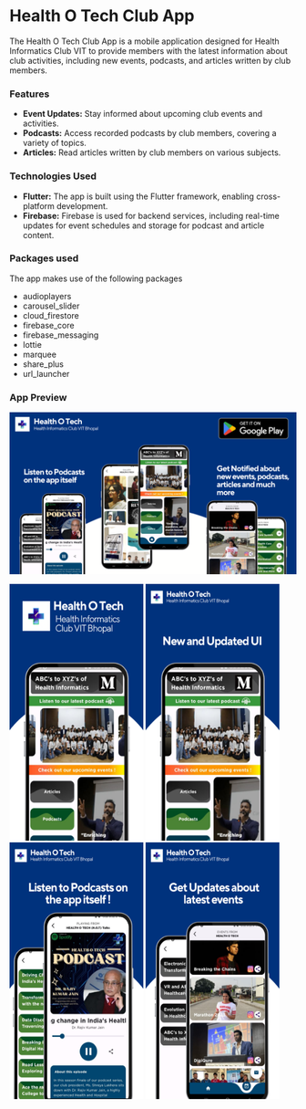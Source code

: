 
# Health O Tech Club App

The Health O Tech Club App is a mobile application designed for Health Informatics Club VIT to provide members with the latest information about club activities, including new events, podcasts, and articles written by club members.


### Features

- **Event Updates:** Stay informed about upcoming club events and activities.
- **Podcasts:** Access recorded podcasts by club members, covering a variety of topics.
- **Articles:** Read articles written by club members on various subjects.

### Technologies Used

- **Flutter:** The app is built using the Flutter framework, enabling cross-platform development.
- **Firebase:** Firebase is used for backend services, including real-time updates for event schedules and storage for podcast and article content.

### Packages used 
The app makes use of the following packages 
 - audioplayers
 - carousel_slider
 - cloud_firestore
 - firebase_core
 - firebase_messaging
 - lottie 
 - marquee
 - share_plus
 - url_launcher

### App Preview
![Mockup](https://raw.githubusercontent.com/ashmit2c1/Health-O-Tech-App/master/screenshots/mockup.png)

<img src="https://raw.githubusercontent.com/ashmit2c1/Health-O-Tech-App/master/screenshots/0.png" width="235" height="450"/> <img src="https://raw.githubusercontent.com/ashmit2c1/Health-O-Tech-App/master/screenshots/1.png" width="235" height="450"/> <img src="https://raw.githubusercontent.com/ashmit2c1/Health-O-Tech-App/master/screenshots/2.png" width="235" height="450"/> <img src="https://raw.githubusercontent.com/ashmit2c1/Health-O-Tech-App/master/screenshots/3.png" width="235" height="450"/>




